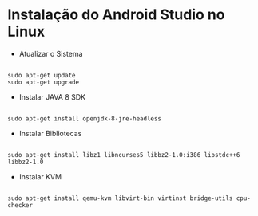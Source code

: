 # Instalação do Android Studio no Linux

* Atualizar o Sistema

```shell

sudo apt-get update
sudo apt-get upgrade
```
* Instalar JAVA 8 SDK

```shell

sudo apt-get install openjdk-8-jre-headless
```
* Instalar Bibliotecas

```shell

sudo apt-get install libz1 libncurses5 libbz2-1.0:i386 libstdc++6 libbz2-1.0
```
* Instalar KVM

```shell

sudo apt-get install qemu-kvm libvirt-bin virtinst bridge-utils cpu-checker
```
